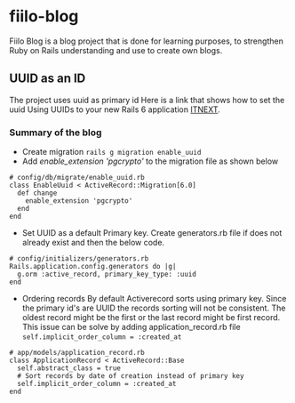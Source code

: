 # fiilo-blog

Fiilo Blog is a blog project that is done for learning purposes, to strengthen Ruby on Rails understanding and use to create own blogs.

## UUID as an ID

The project uses uuid as primary id
Here is a link that shows how to set the uuid
Using UUIDs to your new Rails 6 application [ITNEXT](https://itnext.io/using-uuids-to-your-rails-6-application-6438f4eeafdf).

### Summary of the blog

- Create migration `rails g migration enable_uuid`
- Add _enable_extension 'pgcrypto'_ to the migration file as shown below

```
# config/db/migrate/enable_uuid.rb
class EnableUuid < ActiveRecord::Migration[6.0]
  def change
    enable_extension 'pgcrypto'
  end
end
```

- Set UUID as a default Primary key. Create generators.rb file if does not already exist and then the below code.

```
# config/initializers/generators.rb
Rails.application.config.generators do |g|
  g.orm :active_record, primary_key_type: :uuid
end
```

- Ordering records
  By default Activerecord sorts using primary key. Since the primary id's are UUID the records sorting will not be consistent. The oldest record might be the first or the last record might be first record.
  This issue can be solve by adding application_record.rb file `self.implicit_order_column = :created_at`

```
# app/models/application_record.rb
class ApplicationRecord < ActiveRecord::Base
  self.abstract_class = true
  # Sort records by date of creation instead of primary key
  self.implicit_order_column = :created_at
end
```
